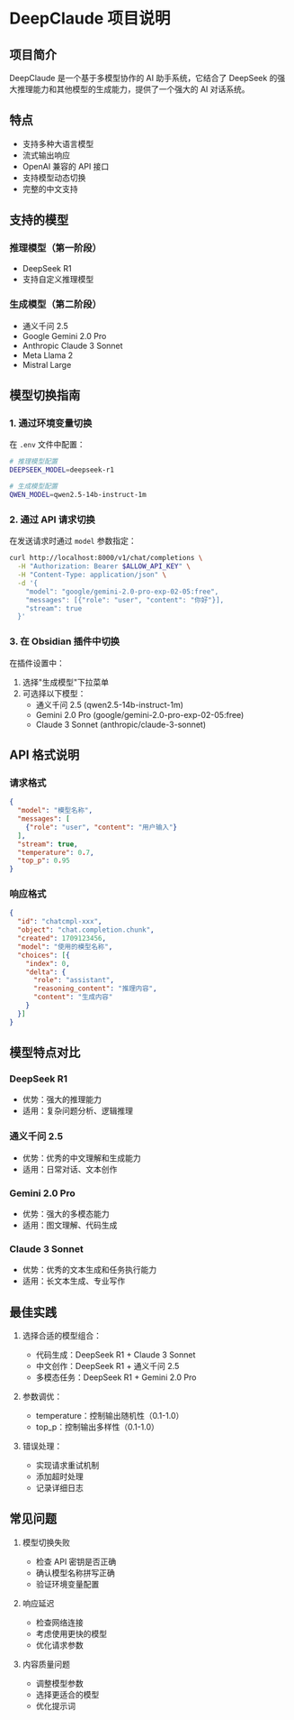 # DeepClaude 项目说明

## 项目简介

DeepClaude 是一个基于多模型协作的 AI 助手系统，它结合了 DeepSeek 的强大推理能力和其他模型的生成能力，提供了一个强大的 AI 对话系统。

## 特点

- 支持多种大语言模型
- 流式输出响应
- OpenAI 兼容的 API 接口
- 支持模型动态切换
- 完整的中文支持

## 支持的模型

### 推理模型（第一阶段）
- DeepSeek R1
- 支持自定义推理模型

### 生成模型（第二阶段）
- 通义千问 2.5
- Google Gemini 2.0 Pro
- Anthropic Claude 3 Sonnet
- Meta Llama 2
- Mistral Large

## 模型切换指南

### 1. 通过环境变量切换

在 `.env` 文件中配置：

```bash
# 推理模型配置
DEEPSEEK_MODEL=deepseek-r1

# 生成模型配置
QWEN_MODEL=qwen2.5-14b-instruct-1m
```

### 2. 通过 API 请求切换

在发送请求时通过 `model` 参数指定：

```bash
curl http://localhost:8000/v1/chat/completions \
  -H "Authorization: Bearer $ALLOW_API_KEY" \
  -H "Content-Type: application/json" \
  -d '{
    "model": "google/gemini-2.0-pro-exp-02-05:free",
    "messages": [{"role": "user", "content": "你好"}],
    "stream": true
  }'
```

### 3. 在 Obsidian 插件中切换

在插件设置中：
1. 选择"生成模型"下拉菜单
2. 可选择以下模型：
   - 通义千问 2.5 (qwen2.5-14b-instruct-1m)
   - Gemini 2.0 Pro (google/gemini-2.0-pro-exp-02-05:free)
   - Claude 3 Sonnet (anthropic/claude-3-sonnet)

## API 格式说明

### 请求格式

```json
{
  "model": "模型名称",
  "messages": [
    {"role": "user", "content": "用户输入"}
  ],
  "stream": true,
  "temperature": 0.7,
  "top_p": 0.95
}
```

### 响应格式

```json
{
  "id": "chatcmpl-xxx",
  "object": "chat.completion.chunk",
  "created": 1709123456,
  "model": "使用的模型名称",
  "choices": [{
    "index": 0,
    "delta": {
      "role": "assistant",
      "reasoning_content": "推理内容",
      "content": "生成内容"
    }
  }]
}
```

## 模型特点对比

### DeepSeek R1
- 优势：强大的推理能力
- 适用：复杂问题分析、逻辑推理

### 通义千问 2.5
- 优势：优秀的中文理解和生成能力
- 适用：日常对话、文本创作

### Gemini 2.0 Pro
- 优势：强大的多模态能力
- 适用：图文理解、代码生成

### Claude 3 Sonnet
- 优势：优秀的文本生成和任务执行能力
- 适用：长文本生成、专业写作

## 最佳实践

1. 选择合适的模型组合：
   - 代码生成：DeepSeek R1 + Claude 3 Sonnet
   - 中文创作：DeepSeek R1 + 通义千问 2.5
   - 多模态任务：DeepSeek R1 + Gemini 2.0 Pro

2. 参数调优：
   - temperature：控制输出随机性（0.1-1.0）
   - top_p：控制输出多样性（0.1-1.0）

3. 错误处理：
   - 实现请求重试机制
   - 添加超时处理
   - 记录详细日志

## 常见问题

1. 模型切换失败
   - 检查 API 密钥是否正确
   - 确认模型名称拼写正确
   - 验证环境变量配置

2. 响应延迟
   - 检查网络连接
   - 考虑使用更快的模型
   - 优化请求参数

3. 内容质量问题
   - 调整模型参数
   - 选择更适合的模型
   - 优化提示词 